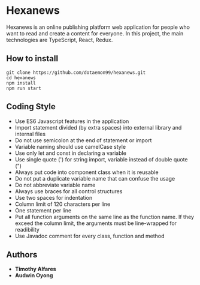 # Hexanews
Hexanews is an online publishing platform web application for people who want to read and create a content for everyone. In this project, the main technologies are TypeScript, React, Redux. 

## How to install
```
git clone https://github.com/dotaemon99/hexanews.git
cd hexanews
npm install
npm run start
```

## Coding Style
- Use ES6 Javascript features in the application
- Import statement divided (by extra spaces) into external library and internal files
- Do not use semicolon at the end of statement or import
- Variable naming should use camelCase style
- Use only let and const in declaring a variable
- Use single quote (') for string import, variable instead of double quote (")
- Always put code into component class when it is reusable
- Do not put a duplicate variable name that can confuse the usage
- Do not abbreviate variable name
- Always use braces for all control structures
- Use two spaces for indentation
- Column limit of 120 characters per line
- One statement per line
- Put all function arguments on the same line as the function name. If they exceed the column limit, the arguments must be line-wrapped for readibility
- Use Javadoc comment for every class, function and method

## Authors
- **Timothy Alfares**
- **Audwin Oyong**